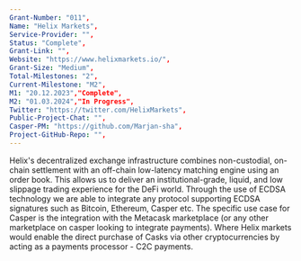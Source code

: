 ```yaml
---
Grant-Number: "011",
Name: "Helix Markets",
Service-Provider: "",
Status: "Complete",
Grant-Link: "",
Website: "https://www.helixmarkets.io/",
Grant-Size: "Medium",
Total-Milestones: "2",
Current-Milestone: "M2",
M1: "20.12.2023","Complete",
M2: "01.03.2024","In Progress",
Twitter: "https://twitter.com/HelixMarkets",
Public-Project-Chat: "",
Casper-PM: "https://github.com/Marjan-sha",
Project-GitHub-Repo: "",
---
```

<!--lang:en--> 
Helix's decentralized exchange infrastructure combines non-custodial, on-chain settlement with an
off-chain low-latency matching engine using an order book. This allows us to deliver an
institutional-grade, liquid, and low slippage trading experience for the DeFi world. Through the use of
ECDSA technology we are able to integrate any protocol supporting ECDSA signatures such as Bitcoin,
Ethereum, Casper etc.
The specific use case for Casper is the integration with the Metacask marketplace (or
any other marketplace on casper looking to integrate payments). Where Helix markets would enable
the direct purchase of Casks via other cryptocurrencies by acting as a payments processor - C2C
payments.

<!--lang:es--] 
La infraestructura de intercambio descentralizada de Helix combina la liquidación en la cadena sin custodia con un motor de casación de baja latencia fuera de la cadena que utiliza un libro de órdenes.
de baja latencia que utiliza un libro de órdenes. Esto nos permite ofrecer
institucional, líquida y de bajo deslizamiento para el mundo DeFi. Mediante el uso de la tecnología
tecnología ECDSA podemos integrar cualquier protocolo que admita firmas ECDSA, como Bitcoin,
Ethereum, Casper, etc.
El caso de uso específico para Casper es la integración con el mercado Metacask (o
cualquier otro mercado en Casper que desee integrar pagos). Donde los mercados Helix permitirían
la compra directa de Casks a través de otras criptomonedas actuando como procesador de pagos - C2C
pagos. 
<!--lang:de--] 
Die dezentrale Börseninfrastruktur von Helix kombiniert eine nicht-kustodiale On-Chain-Abwicklung mit einer
Off-Chain-Matching-Engine mit niedriger Latenz unter Verwendung eines Orderbuchs. Dies ermöglicht uns die Bereitstellung eines
liquiden und schlupffreien Handel auf institutionellem Niveau für die DeFi-Welt. Durch den Einsatz der
ECDSA-Technologie sind wir in der Lage, jedes Protokoll zu integrieren, das ECDSA-Signaturen unterstützt, wie z.B. Bitcoin,
Ethereum, Casper usw.
Der spezifische Anwendungsfall für Casper ist die Integration mit dem Metacask-Marktplatz (oder
jedem anderen Marktplatz auf Casper, der Zahlungen integrieren möchte). Wo Helix-Märkte ermöglichen würden
den direkten Kauf von Casper über andere Kryptowährungen, indem er als Zahlungsabwickler fungiert - C2C
Zahlungen.
<!--lang:fr--] 
L'infrastructure d'échange décentralisée d'Helix associe un règlement non conservateur sur la chaîne à un moteur d'appariement hors chaîne à faible latence utilisant un carnet d'ordres. de la chaîne avec un moteur d'appariement hors chaîne à faible latence utilisant un carnet d'ordres. Cela nous permet d'offrir une expérience de négociation de qualité institutionnelle, liquide et à faible glissement pour le monde DeFi. Grâce à l'utilisation de la technologie ECDSA, nous sommes en mesure d'intégrer tout protocole prenant en charge les signatures ECDSA, comme Bitcoin, Ethereum, Casper, etc, Ethereum, Casper, etc.
Le cas d'utilisation spécifique pour Casper est l'intégration avec la place de marché Metacask (ou toute autre place de marché sur Casper cherchant à s'intégrer). toute autre place de marché sur Casper souhaitant intégrer des paiements). Là où les marchés Helix permettraient l'achat direct de Casks via d'autres crypto-monnaies en agissant en tant que processeur de paiement - C2C paiements.
<!--lang:pl--] 
Zdecentralizowana infrastruktura giełdowa Helix łączy w sobie bezobsługowe rozliczanie w łańcuchu z mechanizmem dopasowywania o niskim opóźnieniu poza łańcuchem przy użyciu księgi zamówień. Pozwala nam to na dostarczanie instytucjonalnych, płynnych i niskopoślizgowych doświadczeń handlowych dla świata DeFi. Dzięki zastosowaniu technologii ECDSA jesteśmy w stanie zintegrować dowolny protokół obsługujący podpisy ECDSA, taki jak Bitcoin, Ethereum, Casper itp.
Konkretnym przypadkiem użycia dla Casper jest integracja z rynkiem Metacask (lub jakimkolwiek innym rynkiem na Casper, który chce zintegrować płatności). Tam, gdzie rynki Helix umożliwiłyby bezpośredni zakup Casks za pośrednictwem innych kryptowalut, działając jako procesor płatności - płatności C2C.
<!--lang:uk--] 
Децентралізована біржова інфраструктура Helix поєднує некастодіальні розрахунки в мережі з позамережевим механізмом узгодження з низькою затримкою за допомогою книги замовлень. Це дозволяє нам надавати інституційний рівень, ліквідність і низьке прослизання для торгівлі в світі DeFi. Завдяки використанню технології ECDSA ми можемо інтегрувати будь-який протокол, що підтримує підписи ECDSA, такі як Bitcoin, Ethereum, Casper тощо.
Конкретним випадком використання Casper є інтеграція з ринком Metacask (або будь-яким іншим ринком на Casper, який бажає інтегрувати платежі). Там, де ринки Helix дозволять безпосередньо купувати Casks за інші криптовалюти, виступаючи в ролі платіжного процесора - платежі C2C.
[!--lang:*-->  
